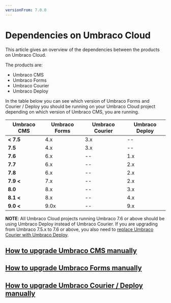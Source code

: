```yaml
---
versionFrom: 7.0.0
---
```


# Dependencies on Umbraco Cloud

This article gives an overview of the dependencies between the products on Umbraco Cloud.

The products are:

* Umbraco CMS
* Umbraco Forms
* Umbraco Courier
* Umbraco Deploy

In the table below you can see which version of Umbraco Forms and Courier / Deploy you should be running on your Umbraco Cloud project depending on which version of Umbraco CMS, you are running.

|Umbraco CMS   |Umbraco Forms   |Umbraco Courier   |Umbraco Deploy   |
|--------------|----------------|------------------|-----------------|
|**< 7.5**     |4.x             |3.x               |--               |
|**7.5**       |4.x             |3.x               |--               |
|**7.6**       |6.x             |--                |1.x              |
|**7.7**       |6.x             |--                |2.x              |
|**7.8**       |6.x             |--                |2.x              |
|**7.9 <**     |7.x             |--                |2.x              |
|**8.0**       |8.x             |--                |3.x              |
|**8.1 <**     |8.x             |--                |4.x              |
|**9.0 <**     |9.0x            |--                |9.x              |

**NOTE**: All Umbraco Cloud projects running Umbraco 7.6 or above should be using Umbraco Deploy instead of Umbraco Courier. If you are upgrading from Umbraco 7.5.x to 7.6 or above, you also need to [replace Umbraco Courier with Umbraco Deploy](../Moving-from-Courier-to-Deploy).

## [How to upgrade Umbraco CMS manually](../Manual-Upgrades/Manual-CMS-upgrade.md)

## [How to upgrade Umbraco Forms manually](https://our.umbraco.com/documentation/Add-ons/UmbracoForms/Installation/ManualUpgrade)

## [How to upgrade Umbraco Courier / Deploy manually](../Manual-upgrades/Manual-Deploy-and-Courier-Upgrade)
